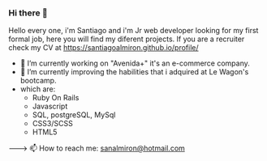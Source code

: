 ### Hi there 👋
 
Hello every one, i'm Santiago and i'm Jr web developer looking for my first formal job, here you will find my diferent projects.
If you are a recruiter check my CV at https://santiagoalmiron.github.io/profile/

- 🔭 I’m currently working on "Avenida+" it's an e-commerce company.
- 🌱 I’m currently improving the habilities that i adquired at Le Wagon's bootcamp.
- which are:
  * Ruby On Rails
  * Javascript
  * SQL, postgreSQL, MySql
  * CSS3/SCSS
  * HTML5
  
---> 📫 How to reach me: sanalmiron@hotmail.com
